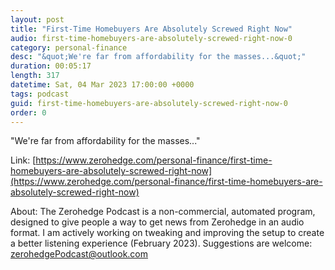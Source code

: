 ```yaml
---
layout: post
title: "First-Time Homebuyers Are Absolutely Screwed Right Now"
audio: first-time-homebuyers-are-absolutely-screwed-right-now-0
category: personal-finance
desc: "&quot;We're far from affordability for the masses...&quot;"
duration: 00:05:17
length: 317
datetime: Sat, 04 Mar 2023 17:00:00 +0000
tags: podcast
guid: first-time-homebuyers-are-absolutely-screwed-right-now-0
order: 0
---
```

&quot;We're far from affordability for the masses...&quot;

Link: [https://www.zerohedge.com/personal-finance/first-time-homebuyers-are-absolutely-screwed-right-now](https://www.zerohedge.com/personal-finance/first-time-homebuyers-are-absolutely-screwed-right-now)

About: The Zerohedge Podcast is a non-commercial, automated program, designed to give people a way to get news from Zerohedge in an audio format.  I am actively working on tweaking and improving the setup to create a better listening experience (February 2023).  Suggestions are welcome: [zerohedgePodcast@outlook.com](mailto:zerohedgePodcast@outlook.com)